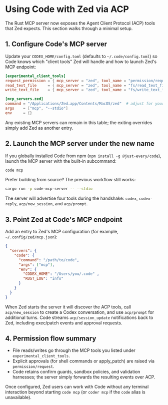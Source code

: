 # Using Code with Zed via ACP

The Rust MCP server now exposes the Agent Client Protocol (ACP) tools that Zed expects. This section walks through a minimal setup.

## 1. Configure Code's MCP server

Update your `CODEX_HOME/config.toml` (defaults to `~/.code/config.toml`) so Code knows which "client tools" Zed will handle and how to launch Zed's MCP endpoint:

```toml
[experimental_client_tools]
request_permission = { mcp_server = "zed", tool_name = "permission/request" }
read_text_file     = { mcp_server = "zed", tool_name = "fs/read_text_file" }
write_text_file    = { mcp_server = "zed", tool_name = "fs/write_text_file" }

[mcp_servers.zed]
command = "/Applications/Zed.app/Contents/MacOS/zed"  # adjust for your OS
args    = ["mcp", "--stdio"]
env     = {}
```

Any existing MCP servers can remain in this table; the exiting overrides simply add Zed as another entry.

## 2. Launch the MCP server under the new name

If you globally installed Code from npm (`npm install -g @just-every/code`), launch the MCP server with the built-in subcommand:

```bash
code mcp
```

Prefer building from source? The previous workflow still works:

```bash
cargo run -p code-mcp-server -- --stdio
```

The server will advertise four tools during the handshake: `codex`, `codex-reply`, `acp/new_session`, and `acp/prompt`.

## 3. Point Zed at Code's MCP endpoint

Add an entry to Zed's MCP configuration (for example, `~/.config/zed/mcp.json`):

```json
{
  "servers": {
    "code": {
      "command": "/path/to/code",
      "args": ["mcp"],
      "env": {
        "CODEX_HOME": "/Users/you/.code" ,
        "RUST_LOG": "info"
      }
    }
  }
}
```

When Zed starts the server it will discover the ACP tools, call `acp/new_session` to create a Codex conversation, and use `acp/prompt` for additional turns. Code streams `acp/session_update` notifications back to Zed, including exec/patch events and approval requests.

## 4. Permission flow summary

- File reads/writes go through the MCP tools you listed under `experimental_client_tools`.
- Explicit approvals (for shell commands or apply_patch) are raised via `permission/request`.
- Code retains confirm guards, sandbox policies, and validation harnesses; the server simply forwards the resulting events over ACP.

Once configured, Zed users can work with Code without any terminal interaction beyond starting `code mcp` (or `coder mcp` if the `code` alias is unavailable).
